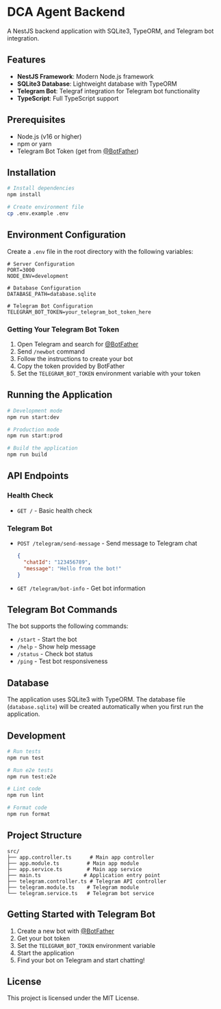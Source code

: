 # DCA Agent Backend

A NestJS backend application with SQLite3, TypeORM, and Telegram bot integration.

## Features

- **NestJS Framework**: Modern Node.js framework
- **SQLite3 Database**: Lightweight database with TypeORM
- **Telegram Bot**: Telegraf integration for Telegram bot functionality
- **TypeScript**: Full TypeScript support

## Prerequisites

- Node.js (v16 or higher)
- npm or yarn
- Telegram Bot Token (get from [@BotFather](https://t.me/botfather))

## Installation

```bash
# Install dependencies
npm install

# Create environment file
cp .env.example .env
```

## Environment Configuration

Create a `.env` file in the root directory with the following variables:

```env
# Server Configuration
PORT=3000
NODE_ENV=development

# Database Configuration
DATABASE_PATH=database.sqlite

# Telegram Bot Configuration
TELEGRAM_BOT_TOKEN=your_telegram_bot_token_here
```

### Getting Your Telegram Bot Token

1. Open Telegram and search for [@BotFather](https://t.me/botfather)
2. Send `/newbot` command
3. Follow the instructions to create your bot
4. Copy the token provided by BotFather
5. Set the `TELEGRAM_BOT_TOKEN` environment variable with your token

## Running the Application

```bash
# Development mode
npm run start:dev

# Production mode
npm run start:prod

# Build the application
npm run build
```

## API Endpoints

### Health Check

- `GET /` - Basic health check

### Telegram Bot

- `POST /telegram/send-message` - Send message to Telegram chat
  ```json
  {
    "chatId": "123456789",
    "message": "Hello from the bot!"
  }
  ```
- `GET /telegram/bot-info` - Get bot information

## Telegram Bot Commands

The bot supports the following commands:

- `/start` - Start the bot
- `/help` - Show help message
- `/status` - Check bot status
- `/ping` - Test bot responsiveness

## Database

The application uses SQLite3 with TypeORM. The database file (`database.sqlite`) will be created automatically when you first run the application.

## Development

```bash
# Run tests
npm run test

# Run e2e tests
npm run test:e2e

# Lint code
npm run lint

# Format code
npm run format
```

## Project Structure

```
src/
├── app.controller.ts      # Main app controller
├── app.module.ts         # Main app module
├── app.service.ts        # Main app service
├── main.ts              # Application entry point
├── telegram.controller.ts # Telegram API controller
├── telegram.module.ts    # Telegram module
└── telegram.service.ts   # Telegram bot service
```

## Getting Started with Telegram Bot

1. Create a new bot with [@BotFather](https://t.me/botfather)
2. Get your bot token
3. Set the `TELEGRAM_BOT_TOKEN` environment variable
4. Start the application
5. Find your bot on Telegram and start chatting!

## License

This project is licensed under the MIT License.
